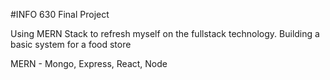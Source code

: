 #INFO 630 Final Project 

Using MERN Stack to refresh myself on the fullstack technology. Building a basic system for a food store

MERN - Mongo, Express, React, Node
